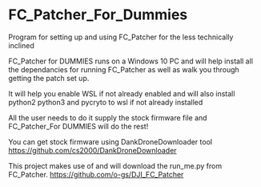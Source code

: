 # FC_Patcher_For_Dummies
Program for setting up and using FC_Patcher for the less technically inclined 

FC_Patcher for DUMMIES runs on a Windows 10 PC and will help install all the dependancies for running FC_Patcher as well as walk you through getting the patch set up.

It will help you enable WSL if not already enabled and will also install python2 python3 and pycryto to wsl if not already installed 

All the user needs to do it supply the stock firmware file and FC_Patcher_For DUMMIES will do the rest! 

You can get stock firmware using DankDroneDownloader tool https://github.com/cs2000/DankDroneDownloader

This project makes use of and will download the run_me.py from FC_Patcher. https://github.com/o-gs/DJI_FC_Patcher
